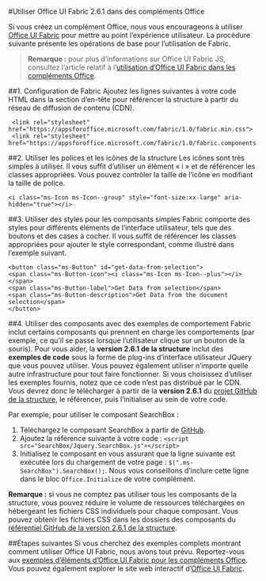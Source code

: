 
#<a name="use-office-ui-fabric-261-in-office-add-ins"></a>Utiliser Office UI Fabric 2.6.1 dans des compléments Office

Si vous créez un complément Office, nous vous encourageons à utiliser [Office UI Fabric](https://github.com/OfficeDev/Office-UI-Fabric) pour mettre au point l’expérience utilisateur. La procédure suivante présente les opérations de base pour l’utilisation de Fabric.  

> **Remarque :** pour plus d’informations sur Office UI Fabric JS, consultez l’article relatif à l’[utilisation d’Office UI Fabric dans les compléments Office](https://dev.office.com/docs/add-ins/design/using-office-ui-fabric-js).

##<a name="1-set-up-fabric"></a>1. Configuration de Fabric
Ajoutez les lignes suivantes à votre code HTML dans la section d’en-tête pour référencer la structure à partir du réseau de diffusion de contenu (CDN).

     <link rel="stylesheet" href="https://appsforoffice.microsoft.com/fabric/1.0/fabric.min.css">
     <link rel="stylesheet" href="https://appsforoffice.microsoft.com/fabric/1.0/fabric.components.min.css">


##<a name="2-use-fabric-icons-and-fonts"></a>2. Utiliser les polices et les icônes de la structure
Les icônes sont très simples à utiliser. Il vous suffit d’utiliser un élément « i » et de référencer les classes appropriées. Vous pouvez contrôler la taille de l’icône en modifiant la taille de police.

    <i class="ms-Icon ms-Icon--group" style="font-size:xx-large" aria-hidden="true"></i>


##<a name="3-use-styles-for-simple-components"></a>3. Utiliser des styles pour les composants simples
Fabric comporte des styles pour différents éléments de l’interface utilisateur, tels que des boutons et des cases à cocher. Il vous suffit de référencer les classes appropriées pour ajouter le style correspondant, comme illustré dans l’exemple suivant.

    <button class="ms-Button" id="get-data-from-selection">
    <span class="ms-Button-icon"><i class="ms-Icon ms-Icon--plus"></i></span>
    <span class="ms-Button-label">Get Data from selection</span>
    <span class="ms-Button-description">Get Data from the document selection</span>
    </button>

##<a name="4-use-components-with-sample-behavior"></a>4. Utiliser des composants avec des exemples de comportement
Fabric inclut certains composants qui prennent en charge les comportements (par exemple, ce qu’il se passe lorsque l’utilisateur clique sur un bouton de la souris). Pour vous aider, la **version 2.6.1 de la structure** inclut des **exemples de code** sous la forme de plug-ins d’interface utilisateur JQuery que vous pouvez utiliser. Vous pouvez également utiliser n’importe quelle autre infrastructure pour tout faire fonctionner. Si vous choisissez d’utiliser les exemples fournis, notez que ce code n’est pas distribué par le CDN. Vous devrez donc le télécharger à partir de la **version 2.6.1** du [projet GitHub de la structure](https://github.com/OfficeDev/office-ui-fabric-core/tree/release/2.6.1), le référencer, puis l’initialiser au sein de votre code. 

Par exemple, pour utiliser le composant SearchBox :

1. Téléchargez le composant SearchBox à partir de [GitHub](https://github.com/OfficeDev/office-ui-fabric-core/tree/release/2.6.1/src/components/SearchBox).
2. Ajoutez la référence suivante à votre code : `<script src="SearchBox/Jquery.SearchBox.js"></script>`
3. Initialisez le composant en vous assurant que la ligne suivante est exécutée lors du chargement de votre page : `$(".ms-SearchBox").SearchBox();`. Nous vous conseillons d’inclure cette ligne dans le bloc `Office.Initialize` de votre complément.     

**Remarque :** si vous ne comptez pas utiliser tous les composants de la structure, vous pouvez réduire le volume de ressources téléchargées en hébergeant les fichiers CSS individuels pour chaque composant. Vous pouvez obtenir les fichiers CSS dans les dossiers des composants du [référentiel GitHub de la version 2.6.1 de la structure](https://github.com/OfficeDev/office-ui-fabric-core/tree/release/2.6.1). 


##<a name="next-steps"></a>Étapes suivantes
Si vous cherchez des exemples complets montrant comment utiliser Office UI Fabric, nous avons tout prévu. Reportez-vous aux [exemples d’éléments d’Office UI Fabric pour les compléments Office](https://github.com/OfficeDev/Office-Add-in-Fabric-UI-Sample). Vous pouvez également explorer le site web interactif d’[Office UI Fabric](https://github.com/OfficeDev/Office-UI-Fabric).

